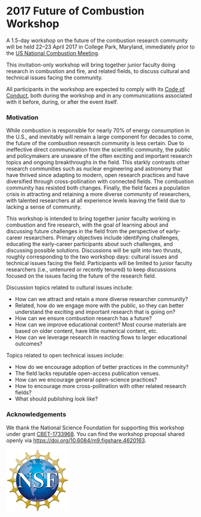 # 2017 Future of Combustion Workshop

A 1.5-day workshop on the future of the combustion research community will be held 22–23 April 2017 in College Park, Maryland, immediately prior to the [US National Combustion Meeting](http://blog.umd.edu/combustion2017/).

This invitation-only workshop will bring together junior faculty doing research in combustion and fire, and related fields, to discuss cultural and technical issues facing the community.

All participants in the workshop are expected to comply with its [Code of Conduct](/code-of-conduct),
both during the workshop and in any communications associated with it before, during, or after the event itself.

### Motivation

While combustion is responsible for nearly 70% of energy consumption in the U.S., and inevitably will remain a large component for decades to come, the future of the combustion research community is less certain. Due to ineffective direct communication from the scientific community, the public and policymakers are unaware of the often exciting and important research topics and ongoing breakthroughs in the field. This starkly contrasts other research communities such as nuclear engineering and astronomy that have thrived since adapting to modern, open research practices and have diversified through cross-pollination with connected fields. The combustion community has resisted both changes. Finally, the field faces a population crisis in attracting and retaining a more diverse community of researchers, with talented researchers at all experience levels leaving the field due to lacking a sense of community.

This workshop is intended to bring together junior faculty working in combustion and fire research, with the goal of learning about and discussing future challenges in the field from the perspective of early-career researchers. Primary objectives include identifying challenges, educating the early-career participants about such challenges, and discussing possible solutions. Discussions will be split into two thrusts, roughly corresponding to the two workshop days: cultural issues and technical issues facing the field. Participants will be limited to junior faculty researchers (i.e., untenured or recently tenured) to keep discussions focused on the issues facing the future of the research field.

Discussion topics related to cultural issues include:
 - How can we attract and retain a more diverse researcher community?
 - Related, how do we engage more with the public, so they can better understand the exciting and important research that is going on?
 - How can we ensure combustion research has a future?
 - How can we improve educational content? Most course materials are based on older content, have little numerical content, etc.
 - How can we leverage research in reacting flows to larger educational outcomes?

Topics related to open technical issues include:
 - How do we encourage adoption of better practices in the community?
 - The field lacks reputable open-access publication venues.
 - How can we encourage general open-science practices?
 - How to encourage more cross-pollination with other related research fields?
 - What should publishing look like?

### Acknowledgements

We thank the National Science Foundation for supporting this workshop under grant [CBET-1733968](https://www.nsf.gov/awardsearch/showAward?AWD_ID=1733968&HistoricalAwards=false). You can find the workshop proposal shared openly via <https://doi.org/10.6084/m9.figshare.4620163>.

![NSF logo](/nsf-logo.jpg)
